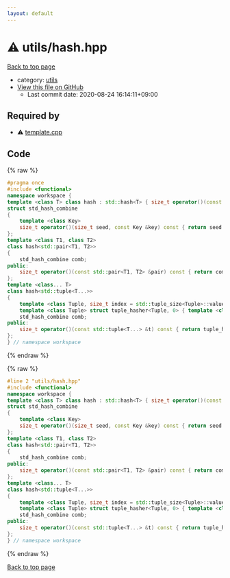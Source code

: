 ```yaml
---
layout: default
---
```


<!-- mathjax config similar to math.stackexchange -->
<script type="text/javascript" async
  src="https://cdnjs.cloudflare.com/ajax/libs/mathjax/2.7.5/MathJax.js?config=TeX-MML-AM_CHTML">
</script>
<script type="text/x-mathjax-config">
  MathJax.Hub.Config({
    TeX: { equationNumbers: { autoNumber: "AMS" }},
    tex2jax: {
      inlineMath: [ ['$','$'] ],
      processEscapes: true
    },
    "HTML-CSS": { matchFontHeight: false },
    displayAlign: "left",
    displayIndent: "2em"
  });
</script>

<script type="text/javascript" src="https://cdnjs.cloudflare.com/ajax/libs/jquery/3.4.1/jquery.min.js"></script>
<script src="https://cdn.jsdelivr.net/npm/jquery-balloon-js@1.1.2/jquery.balloon.min.js" integrity="sha256-ZEYs9VrgAeNuPvs15E39OsyOJaIkXEEt10fzxJ20+2I=" crossorigin="anonymous"></script>
<script type="text/javascript" src="../../assets/js/copy-button.js"></script>
<link rel="stylesheet" href="../../assets/css/copy-button.css" />


# :warning: utils/hash.hpp

<a href="../../index.html">Back to top page</a>

* category: <a href="../../index.html#2b3583e6e17721c54496bd04e57a0c15">utils</a>
* <a href="{{ site.github.repository_url }}/blob/master/utils/hash.hpp">View this file on GitHub</a>
    - Last commit date: 2020-08-24 16:14:11+09:00




## Required by

* :warning: <a href="../template.cpp.html">template.cpp</a>


## Code

<a id="unbundled"></a>
{% raw %}
```cpp
#pragma once
#include <functional>
namespace workspace {
template <class T> class hash : std::hash<T> { size_t operator()(const T&) const; };
struct std_hash_combine
{
    template <class Key>
    size_t operator()(size_t seed, const Key &key) const { return seed ^ (std::hash<Key>()(key) + 0x9e3779b9 + (seed << 6) + (seed >> 2)); }
};
template <class T1, class T2>
class hash<std::pair<T1, T2>>
{
    std_hash_combine comb;
public:
    size_t operator()(const std::pair<T1, T2> &pair) const { return comb(comb(0, pair.first), pair.second); }
};
template <class... T>
class hash<std::tuple<T...>>
{
    template <class Tuple, size_t index = std::tuple_size<Tuple>::value - 1> struct tuple_hasher { template <class Comb> static size_t apply(size_t seed, const Tuple &t, Comb comb = Comb()) { return comb(tuple_hasher<Tuple, index - 1>::apply(seed, t, comb), std::get<index>(t)); } };
    template <class Tuple> struct tuple_hasher<Tuple, 0> { template <class Comb> static size_t apply(size_t seed, const Tuple &t, Comb comb = Comb()) { return comb(seed, std::get<0>(t)); } };
    std_hash_combine comb;
public:
    size_t operator()(const std::tuple<T...> &t) const { return tuple_hasher<std::tuple<T...>>::apply(0, t, comb); }
};
} // namespace workspace

```
{% endraw %}

<a id="bundled"></a>
{% raw %}
```cpp
#line 2 "utils/hash.hpp"
#include <functional>
namespace workspace {
template <class T> class hash : std::hash<T> { size_t operator()(const T&) const; };
struct std_hash_combine
{
    template <class Key>
    size_t operator()(size_t seed, const Key &key) const { return seed ^ (std::hash<Key>()(key) + 0x9e3779b9 + (seed << 6) + (seed >> 2)); }
};
template <class T1, class T2>
class hash<std::pair<T1, T2>>
{
    std_hash_combine comb;
public:
    size_t operator()(const std::pair<T1, T2> &pair) const { return comb(comb(0, pair.first), pair.second); }
};
template <class... T>
class hash<std::tuple<T...>>
{
    template <class Tuple, size_t index = std::tuple_size<Tuple>::value - 1> struct tuple_hasher { template <class Comb> static size_t apply(size_t seed, const Tuple &t, Comb comb = Comb()) { return comb(tuple_hasher<Tuple, index - 1>::apply(seed, t, comb), std::get<index>(t)); } };
    template <class Tuple> struct tuple_hasher<Tuple, 0> { template <class Comb> static size_t apply(size_t seed, const Tuple &t, Comb comb = Comb()) { return comb(seed, std::get<0>(t)); } };
    std_hash_combine comb;
public:
    size_t operator()(const std::tuple<T...> &t) const { return tuple_hasher<std::tuple<T...>>::apply(0, t, comb); }
};
} // namespace workspace

```
{% endraw %}

<a href="../../index.html">Back to top page</a>

